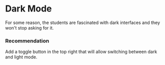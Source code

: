 # Dark Mode

For some reason, the students are fascinated with dark interfaces and they won't stop asking for it.

### Recommendation

Add a toggle button in the top right that will allow switching between dark and light mode.
